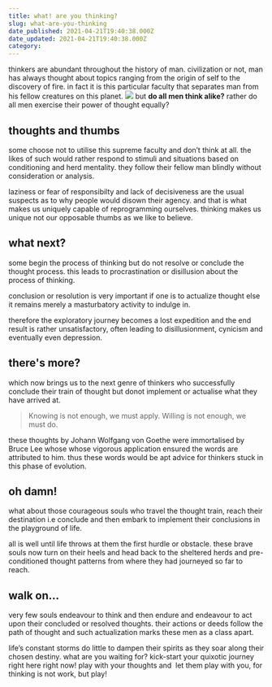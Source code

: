 ```yaml
---
title: what! are you thinking?
slug: what-are-you-thinking
date_published: 2021-04-21T19:40:38.000Z
date_updated: 2021-04-21T19:40:38.000Z
category: 
---
```

thinkers are abundant throughout the history of man. civilization or not, man has always thought about topics ranging from the origin of self to the discovery of fire. in fact it is this particular faculty that separates man from his fellow creatures on this planet. 
![](https://images.unsplash.com/photo-1522435229388-6f7a422cd95b?crop=entropy&amp;cs=tinysrgb&amp;fit=max&amp;fm=jpg&amp;ixid=MnwxNDIyNzR8MHwxfHNlYXJjaHw0fHx0aGlua2luZ3xlbnwwfHx8fDE2MTg5ODcwMjQ&amp;ixlib=rb-1.2.1&amp;q=80&amp;w=1080)
but **do all men think alike?** rather do all men exercise their power of thought equally?

## thoughts and thumbs

some choose not to utilise this supreme faculty and don’t think at all. the likes of such would rather respond to stimuli and situations based on conditioning and herd mentality. they follow their fellow man blindly without consideration or analysis. 

laziness or fear of responsibilty and lack of decisiveness are the usual suspects as to why people would disown their agency. and that is what makes us uniquely capable of reprogramming ourselves. thinking makes us unique not our opposable thumbs as we like to believe.

## what next?

some begin the process of thinking but do not resolve or conclude the thought process. this leads to procrastination or disillusion about the process of thinking. 

conclusion or resolution is very important if one is to actualize thought else it remains merely a masturbatory activity to indulge in. 

therefore the exploratory journey becomes a lost expedition and the end result is rather unsatisfactory, often leading to disillusionment, cynicism and eventually even depression.

## there's more?

which now brings us to the next genre of thinkers who successfully conclude their train of thought but donot implement or actualise what they have arrived at. 

> Knowing is not enough, we must apply. Willing is not enough, we must do. 

these thoughts by Johann Wolfgang von Goethe were immortalised by Bruce Lee whose whose vigorous application ensured the words are attributed to him. thus these words would be apt advice for thinkers stuck in this phase of evolution.

## oh damn!

what about those courageous souls who travel the thought train, reach their destination i.e conclude and then embark to implement their conclusions in the playground of life. 

all is well until life throws at them the first hurdle or obstacle. these brave souls now turn on their heels and head back to the sheltered herds and pre-conditioned thought patterns from where they had journeyed so far to reach.

## walk on...

very few souls endeavour to think and then endure and endeavour to act upon their concluded or resolved thoughts. their actions or deeds follow the path of thought and such actualization marks these men as a class apart. 

life’s constant storms do little to dampen their spirits as they soar along their chosen destiny. what are you waiting for? kick-start your quixotic journey right here right now! play with your thoughts and  let them play with you, for thinking is not work, but play!
